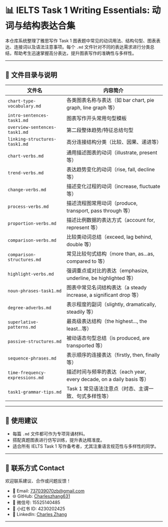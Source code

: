 # 📊 IELTS Task 1 Writing Essentials: 动词与结构表达合集

本仓库系统整理了雅思写作 Task 1 图表题中常见的动词用法、结构句型、图表表达、连接词以及语法注意事项。每个 `.md` 文件针对不同的表达需求进行分类总结，帮助考生迅速掌握高分表达，提升图表写作的准确性与多样性。

---

## 📂 文件目录与说明

| 文件名 | 内容简介 |
|--------|----------|
| `chart-type-vocabulary.md` | 各类图表名称与表达（如 bar chart, pie graph, line graph 等） |
| `intro-sentences-task1.md` | 图表写作开头常用句型模板 |
| `overview-sentences-task1.md` | 第二段整体趋势/特征总结句型 |
| `linking-structures-task1.md` | 高分连接结构分类（比较、因果、递进等） |
| `chart-verbs.md` | 通用描述图表的动词（illustrate, present 等） |
| `trend-verbs.md` | 表达趋势变化的动词（rise, fall, decline 等） |
| `change-verbs.md` | 描述变化过程的动词（increase, fluctuate 等） |
| `process-verbs.md` | 描述流程图常用动词（produce, transport, pass through 等） |
| `proportion-verbs.md` | 描述比例数据的表达方式（account for, represent 等） |
| `comparison-verbs.md` | 比较类动词总结（exceed, lag behind, double 等） |
| `comparison-structures.md` | 常见比较句式结构（more than, as...as, compared to 等） |
| `highlight-verbs.md` | 强调重点或对比的表达（emphasize, underline, be highlighted 等） |
| `noun-phrases-task1.md` | 图表中常见名词结构表达（a steady increase, a significant drop 等） |
| `degree-adverbs.md` | 表示程度的副词（slightly, dramatically, steadily 等） |
| `superlative-patterns.md` | 最高级表达结构（the highest..., the least...等） |
| `passive-structures.md` | 被动语态句型总结（is produced, are transported 等） |
| `sequence-phrases.md` | 表示顺序的连接表达（firstly, then, finally 等） |
| `time-frequency-expressions.md` | 描述时间与频率的表达（each year, every decade, on a daily basis 等） |
| `task1-grammar-tips.md` | Task 1 常见语法注意点（时态、主谓一致、句式多样性等） |

---

## 🧭 使用建议

- 每篇 `.md` 文件都可作为专项背诵材料。
- 搭配真题图表进行仿写训练，提升表达精准度。
- 适合所有 IELTS Task 1 写作备考者，尤其注重语言规范性与多样性的同学。

---

## 📮 联系方式 Contact

欢迎联系建议、合作或问题反馈！

- 📧 Email: [737039070zb@gmail.com](mailto:737039070zb@gmail.com)  
- 🌐 GitHub: [Charleszhang631](https://github.com/Charleszhang631)  
- 💬 微信号: 15525140485  
- 📕 小红书 ID: 4230202425  
- 🔗 LinkedIn: [Charles Zhang](https://www.linkedin.com/in/charles-zhang-9606a2246/)

---
